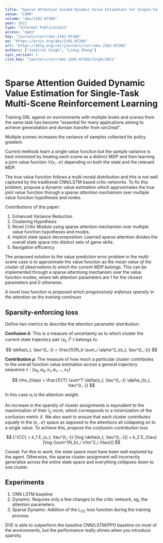 ```yaml
---
title: "Sparse Attention Guided Dynamic Value Estimation for Single-Task Multi-Scene Reinforcement Learning."
venue: "CoRR"
volume: "abs/2102.07266"
year: 2021
type: "Informal Publications"
access: "open"
key: "journals/corr/abs-2102-07266"
ee: "https://arxiv.org/abs/2102.07266"
url: "https://dblp.org/rec/journals/corr/abs-2102-07266"
authors: ["Jaskirat Singh", "Liang Zheng"]
sync_version: 3
cite_key: "journals/corr/abs-2102-07266/Singh/2021"
---
```


# Sparse Attention Guided Dynamic Value Estimation for Single-Task Multi-Scene Reinforcement Learning

Training DRL agenst on evnrionments with multiple levels and scenes from the same task has become "essential for many applications aiming to achieve generaliation and domain transfer from sim2real".

Multiple scenes increases the variance of samples collected for policy graident.

Current methods learn a single value funciton but the sample variance is best minimized by treating each scene as a distinct MDP and then learning a joint value function $V(s, \mathcal{M})$ depending on both the state and the relevant MDP.

The true value function follows a multi-modal distribution and this is not well captured by the traditional CNN/LSTM based critic networks. To fix this problem, propose a dynamic value estimation which approximates the true joint value function thorugh a *sparse attention mechanism* over multiple value funciton hypotheses and nodes.


Contributions of this paper:

1. Enhanced Variance Reduction
2. Clustering Hypothesis
3. Novel Critic Module using sparse attention mechanism over multiple value function hypotheses and modes.
4. Implicit state space decomposition: Learned sparse attention divides the overall state space into distinct sets of game skills.
5. Navigation efficiency

The proposed solution to the value prediction error problem in the multi-scene case is to approximate the value funciton as the *mean value of the cluster of observations to which the current MDP belongs*. This can be implemented through a sparse attentiong mechanism over the value funciton modes, where teh attention parameters are 1 for the closest parameters and 0 otherwise.

A novel loss funciton is proposed which *progressively enforces sparsity in the attention as the training continues*


## Sparsity-enforcing loss

Define two metrics to describe the attention parameter distribution:

**Confusion $\delta$**: This is a measure of uncertainty as to which cluster the current state trajectory pair ($s_t, \tau^{t_-}$) belongs to.

$$
\delta(s_t, \tau^{t_-}) = \frac{1}{N_b \sum_i \alpha^2_i(s_t, \tau^{t_-})}
$$


**Contribution $\rho$**: The measure of how much a particular cluster contributes to the overall function value estimation across a general trajectory sequence $\tau : \{s_0, a_0, s_1, a_1, ..., s_T\}$

$$
\rho_i(\tau) = \frac{1}{T} \sum^T \delta(s_t, \tau^{t_-}) \alpha_i(s_t, \tau^{t_-})
$$

In this case $\alpha_i$ is the attention weight.

An increase in the sparsity of cluster assignments is equivalent to the maximization of their $l_2$ norm, which corresponds to a minimization of the confusion metric $\delta$. We also want to ensure that each cluster *contributes equally* in the $(s, \mathcal{M})$ space as opposed to the attentions all collapsing on to a single value. To achieve this, propose the *confusion-contribution loss*

$$
L^{CC} = k_1 E_{s_t, \tau^{t_-}} [\log \delta(s_t, \tau^{t_-})] + k_2 E_{\tau} [\log (\sum^{N_b}_i \rho^2_i (\tau))]
$$

Caveat: For this to work, the state space must have been well explored by the agent. Otherwise, the sparse cluster assignment will incorrectly generalize across the entire state space and everything collapses down to one cluster.

## Experiments

1. CNN LSTM baseline
2. Dynamic: Requires only a few changes to the critic network, eg, the attention parameters.
3. Sparse Dynamic: Addition of the $L_{CC}$ loss function during the training process.


DVE is able to outperform the baseline CNN/LSTM/PPO baseline on most of the environments, but the performance really shines when you introduce sparsity.